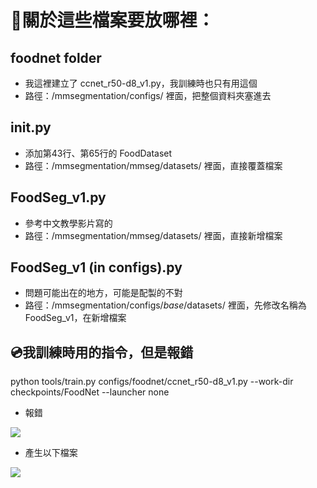 # 📠關於這些檔案要放哪裡：

## foodnet folder
* 我這裡建立了 ccnet_r50-d8_v1.py，我訓練時也只有用這個
* 路徑：/mmsegmentation/configs/ 裡面，把整個資料夾塞進去

## __init__.py
* 添加第43行、第65行的 FoodDataset
* 路徑：/mmsegmentation/mmseg/datasets/ 裡面，直接覆蓋檔案

## FoodSeg_v1.py
* 參考中文教學影片寫的
* 路徑：/mmsegmentation/mmseg/datasets/ 裡面，直接新增檔案

## FoodSeg_v1 (in configs).py
* 問題可能出在的地方，可能是配製的不對
* 路徑：/mmsegmentation/configs/_base_/datasets/ 裡面，先修改名稱為 FoodSeg_v1，在新增檔案


## 💿我訓練時用的指令，但是報錯
python tools/train.py configs/foodnet/ccnet_r50-d8_v1.py --work-dir checkpoints/FoodNet --launcher none

* 報錯
<img src="https://i.imgur.com/vchtBXD.png">

* 產生以下檔案
<img src="https://i.imgur.com/G5UXsEM.png">
